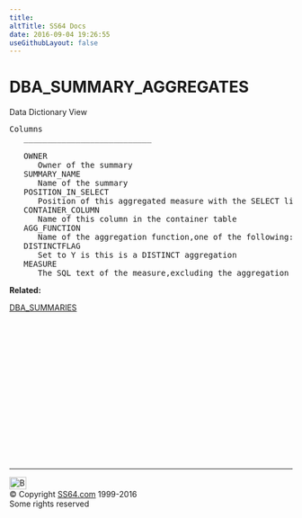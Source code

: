 ```yaml
---
title:
altTitle: SS64 Docs
date: 2016-09-04 19:26:55
useGithubLayout: false
---
```

<!-- #BeginLibraryItem "/Library/head_orad.lbi" --><!-- #EndLibraryItem --><h1>DBA_SUMMARY_AGGREGATES </h1><p> Data Dictionary View </p> 
 
<pre>Columns
   ___________________________
 
   OWNER
      Owner of the summary
   SUMMARY_NAME
      Name of the summary
   POSITION_IN_SELECT
      Position of this aggregated measure with the SELECT list
   CONTAINER_COLUMN
      Name of this column in the container table
   AGG_FUNCTION
      Name of the aggregation function,one of the following:COUNT,SUM,MIN,MAX,AVG,VARIANCE,STDDEV
   DISTINCTFLAG
      Set to Y is this is a DISTINCT aggregation
   MEASURE
      The SQL text of the measure,excluding the aggregation function</pre>
<p><b>Related:</b></p>
<p><a href="DBA_SUMMARIES.html">DBA_SUMMARIES</a></p><!-- #BeginLibraryItem "/Library/foot_orad.lbi" --><p>
<!-- oracle-footer -->
<ins class="adsbygoogle" style="display:inline-block;width:300px;height:250px" data-ad-client="ca-pub-6140977852749469" data-ad-slot="4275490898"></ins>
<script>
(adsbygoogle = window.adsbygoogle || []).push({});
</script></p>
<hr>
<div id="bl" class="footer"><a href="DBA_SUMMARY_AGGREGATES.html#"><img src="../images/top.png" width="30" height="22" alt="Back to the Top"></a></div>
<div id="br" class="footer, tagline">© Copyright <a href="../index.html">SS64.com</a> 1999-2016<br>
Some rights reserved</div>
<!-- #EndLibraryItem -->

